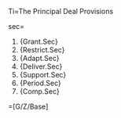 Ti=The Principal Deal Provisions

sec=<ol class="secs-and"><li>{Grant.Sec}<li>{Restrict.Sec}<li>{Adapt.Sec}<li>{Deliver.Sec}<li>{Support.Sec}<li>{Period.Sec}<li>{Comp.Sec}</ol>

=[G/Z/Base]
